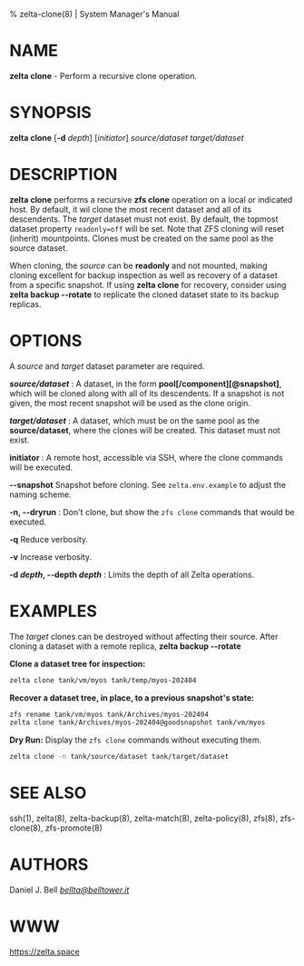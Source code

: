 % zelta-clone(8) | System Manager's Manual

# NAME

**zelta clone** - Perform a recursive clone operation.


# SYNOPSIS

**zelta clone** [**-d** _depth_] [_initiator_] _source/dataset_ _target/dataset_
  

# DESCRIPTION
**zelta clone** performs a recursive **zfs clone** operation on a local or indicated host. By default, it wil clone the most recent dataset and all of its descendents. The _target_ dataset must not exist. By default, the topmost dataset property `readonly=off` will be set. Note that ZFS cloning will reset (inherit) mountpoints. Clones must be created on the same pool as the source dataset.

When cloning, the _source_ can be **readonly** and not mounted, making cloning excellent for backup inspection as well as recovery of a dataset from a specific snapshot. If using **zelta clone** for recovery, consider using **zelta backup --rotate** to replicate the cloned dataset state to its backup replicas.


# OPTIONS
A _source_ and _target_ dataset parameter are required.

**_source/dataset_**
:    A dataset, in the form **pool[/component][@snapshot]**, which will be cloned along with all of its descendents. If a snapshot is not given, the most recent snapshot will be used as the clone origin.

**_target/dataset_**
:    A dataset, which must be on the same pool as the **source/dataset**, where the clones will be created. This dataset must not exist.

**initiator**
:    A remote host, accessible via SSH, where the clone commands will be executed.

**--snapshot**  Snapshot before cloning. See `zelta.env.example` to adjust the naming scheme.

**-n, --dryrun**
:    Don't clone, but show the `zfs clone` commands that would be executed.

**-q**  Reduce verbosity.

**-v**  Increase verbosity.

**-d _depth_, --depth _depth_**
:    Limits the depth of all Zelta operations.

# EXAMPLES


The _target_ clones can be destroyed without affecting their source. After cloning a dataset with a remote replica, **zelta backup --rotate**

**Clone a dataset tree for inspection:**

```sh
zelta clone tank/vm/myos tank/temp/myos-202404 
```

**Recover a dataset tree, in place, to a previous snapshot's state:**

```sh
zfs rename tank/vm/myos tank/Archives/myos-202404
zelta clone tank/Archives/myos-202404@goodsnapshot tank/vm/myos
```

**Dry Run:** Display the `zfs clone` commands without executing them.

```sh
zelta clone -n tank/source/dataset tank/target/dataset
```

# SEE ALSO
ssh(1), zelta(8), zelta-backup(8), zelta-match(8), zelta-policy(8), zfs(8), zfs-clone(8), zfs-promote(8)

# AUTHORS
Daniel J. Bell _<bellta@belltower.it>_

# WWW
https://zelta.space
